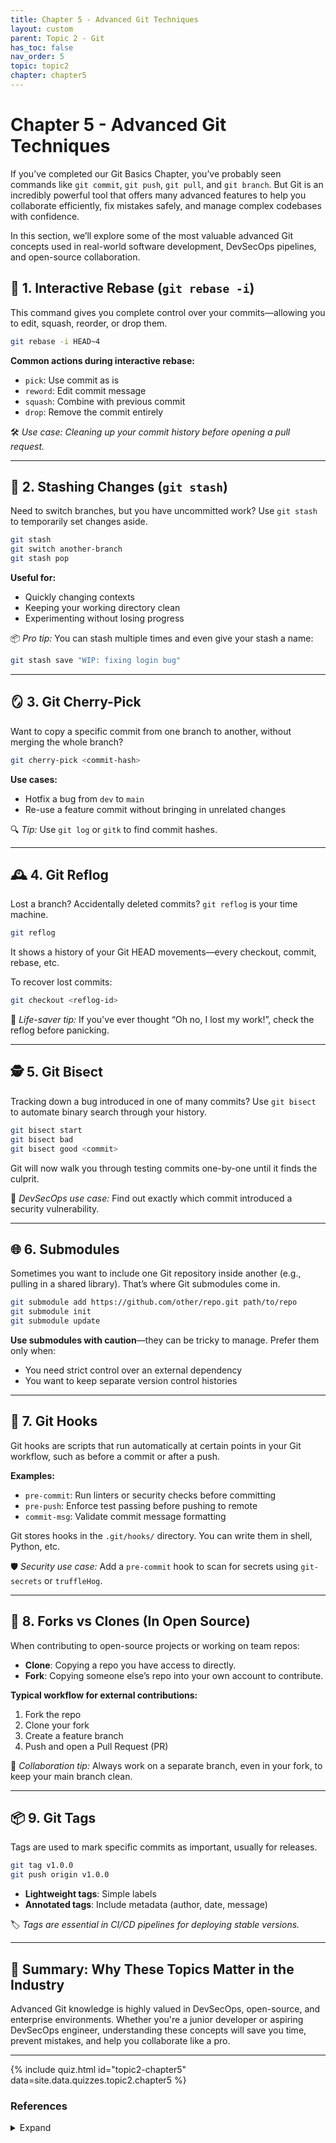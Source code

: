 ```yaml
---
title: Chapter 5 - Advanced Git Techniques
layout: custom
parent: Topic 2 - Git
has_toc: false
nav_order: 5
topic: topic2
chapter: chapter5
---
```


# Chapter 5 - Advanced Git Techniques

If you’ve completed our Git Basics Chapter, you’ve probably seen commands like `git commit`, `git push`, `git pull`, and `git branch`. But Git is an incredibly powerful tool that offers many advanced features to help you collaborate efficiently, fix mistakes safely, and manage complex codebases with confidence.

In this section, we’ll explore some of the most valuable advanced Git concepts used in real-world software development, DevSecOps pipelines, and open-source collaboration.

## 🌲 1. Interactive Rebase (`git rebase -i`)

This command gives you complete control over your commits—allowing you to edit, squash, reorder, or drop them.

```bash
git rebase -i HEAD~4
```

**Common actions during interactive rebase:**
- `pick`: Use commit as is  
- `reword`: Edit commit message  
- `squash`: Combine with previous commit  
- `drop`: Remove the commit entirely  

🛠️ *Use case: Cleaning up your commit history before opening a pull request.*

---

## 🧳 2. Stashing Changes (`git stash`)

Need to switch branches, but you have uncommitted work? Use `git stash` to temporarily set changes aside.

```bash
git stash
git switch another-branch
git stash pop
```

**Useful for:**
- Quickly changing contexts  
- Keeping your working directory clean  
- Experimenting without losing progress  

📦 *Pro tip:* You can stash multiple times and even give your stash a name:

```bash
git stash save "WIP: fixing login bug"
```

---

## 🪞 3. Git Cherry-Pick

Want to copy a specific commit from one branch to another, without merging the whole branch?

```bash
git cherry-pick <commit-hash>
```

**Use cases:**
- Hotfix a bug from `dev` to `main`
- Re-use a feature commit without bringing in unrelated changes

🔍 *Tip:* Use `git log` or `gitk` to find commit hashes.

---

## 🕰️ 4. Git Reflog

Lost a branch? Accidentally deleted commits? `git reflog` is your time machine.

```bash
git reflog
```

It shows a history of your Git HEAD movements—every checkout, commit, rebase, etc.

To recover lost commits:

```bash
git checkout <reflog-id>
```

🚨 *Life-saver tip:* If you've ever thought “Oh no, I lost my work!”, check the reflog before panicking.

---

## 🕵️ 5. Git Bisect

Tracking down a bug introduced in one of many commits? Use `git bisect` to automate binary search through your history.

```bash
git bisect start
git bisect bad
git bisect good <commit>
```

Git will now walk you through testing commits one-by-one until it finds the culprit.

🐛 *DevSecOps use case:* Find out exactly which commit introduced a security vulnerability.

---

## 🌐 6. Submodules

Sometimes you want to include one Git repository inside another (e.g., pulling in a shared library). That’s where Git submodules come in.

```bash
git submodule add https://github.com/other/repo.git path/to/repo
git submodule init
git submodule update
```

**Use submodules with caution**—they can be tricky to manage. Prefer them only when:
- You need strict control over an external dependency
- You want to keep separate version control histories

---

## 🔑 7. Git Hooks

Git hooks are scripts that run automatically at certain points in your Git workflow, such as before a commit or after a push.

**Examples:**
- `pre-commit`: Run linters or security checks before committing
- `pre-push`: Enforce test passing before pushing to remote
- `commit-msg`: Validate commit message formatting

Git stores hooks in the `.git/hooks/` directory. You can write them in shell, Python, etc.

🛡️ *Security use case:* Add a `pre-commit` hook to scan for secrets using `git-secrets` or `truffleHog`.

---

## 👥 8. Forks vs Clones (In Open Source)

When contributing to open-source projects or working on team repos:

- **Clone**: Copying a repo you have access to directly.
- **Fork**: Copying someone else’s repo into your own account to contribute.

**Typical workflow for external contributions:**
1. Fork the repo  
2. Clone your fork  
3. Create a feature branch  
4. Push and open a Pull Request (PR)  

🤝 *Collaboration tip:* Always work on a separate branch, even in your fork, to keep your main branch clean.

---

## 📦 9. Git Tags

Tags are used to mark specific commits as important, usually for releases.

```bash
git tag v1.0.0
git push origin v1.0.0
```

- **Lightweight tags**: Simple labels  
- **Annotated tags**: Include metadata (author, date, message)  

🏷️ *Tags are essential in CI/CD pipelines for deploying stable versions.*

---

## 🧩 Summary: Why These Topics Matter in the Industry

Advanced Git knowledge is highly valued in DevSecOps, open-source, and enterprise environments. Whether you're a junior developer or aspiring DevSecOps engineer, understanding these concepts will save you time, prevent mistakes, and help you collaborate like a pro.

---

{% include quiz.html
  id="topic2-chapter5"
  data=site.data.quizzes.topic2.chapter5
%}

### References
<details>
  <summary>Expand</summary>
  <b>1.</b> “Advanced Git Tutorials.” <i>Atlassian Git Tutorials</i>, <a href="https://www.atlassian.com/git/tutorials/advanced-overview" target="_blank">atlassian.com/git/tutorials/advanced-overview</a>. Accessed 14 May 2025.
</details>